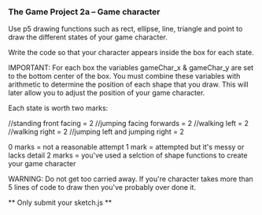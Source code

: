 ### The Game Project 2a – Game character ###

Use p5 drawing functions such as rect, ellipse, line, triangle and
point to draw the different states of your game character.

Write the code so that your character appears inside the box for each
state.

IMPORTANT: For each box the variables gameChar_x & gameChar_y are set to the bottom
center of the box. You must combine these variables with arithmetic to
determine the position of each shape that you draw. This will later allow
you to adjust the position of your game character.

Each state is worth two marks:

//standing front facing = 2
//jumping facing forwards = 2
//walking left = 2
//walking right = 2
//jumping left and jumping right = 2

0 marks = not a reasonable attempt
1 mark = attempted but it's messy or lacks detail
2 marks = you've used a selction of shape functions to create your game character

WARNING: Do not get too carried away. If you're character takes more than 5 lines
of code to draw then you've probably over done it.

** Only submit your sketch.js **
